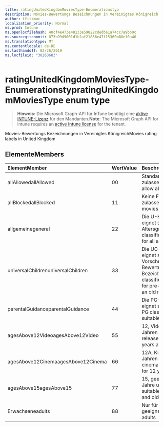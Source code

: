 ```yaml
---
title: ratingUnitedKingdomMoviesType-Enumerationstyp
description: Movies-Bewertungs Bezeichnungen in Vereinigtes Königreich
author: tfitzmac
localization_priority: Normal
ms.prod: Intune
ms.openlocfilehash: 40cf4e473e48133e59822cdedba1a74cc7a9bb0c
ms.sourcegitcommit: 873b99d9001d1b2af21836e47f15360b08e10a40
ms.translationtype: MT
ms.contentlocale: de-DE
ms.lasthandoff: 02/26/2019
ms.locfileid: "30260683"
---
```

# <a name="ratingunitedkingdommoviestype-enum-type"></a><span data-ttu-id="e178c-103">ratingUnitedKingdomMoviesType-Enumerationstyp</span><span class="sxs-lookup"><span data-stu-id="e178c-103">ratingUnitedKingdomMoviesType enum type</span></span>

> <span data-ttu-id="e178c-104">**Hinweis:** Die Microsoft Graph-API für InTune benötigt eine [aktive INTUNE-Lizenz](https://go.microsoft.com/fwlink/?linkid=839381) für den Mandanten.</span><span class="sxs-lookup"><span data-stu-id="e178c-104">**Note:** The Microsoft Graph API for Intune requires an [active Intune license](https://go.microsoft.com/fwlink/?linkid=839381) for the tenant.</span></span>

<span data-ttu-id="e178c-105">Movies-Bewertungs Bezeichnungen in Vereinigtes Königreich</span><span class="sxs-lookup"><span data-stu-id="e178c-105">Movies rating labels in United Kingdom</span></span>

## <a name="members"></a><span data-ttu-id="e178c-106">Elemente</span><span class="sxs-lookup"><span data-stu-id="e178c-106">Members</span></span>
|<span data-ttu-id="e178c-107">Element</span><span class="sxs-lookup"><span data-stu-id="e178c-107">Member</span></span>|<span data-ttu-id="e178c-108">Wert</span><span class="sxs-lookup"><span data-stu-id="e178c-108">Value</span></span>|<span data-ttu-id="e178c-109">Beschreibung</span><span class="sxs-lookup"><span data-stu-id="e178c-109">Description</span></span>|
|:---|:---|:---|
|<span data-ttu-id="e178c-110">allAllowed</span><span class="sxs-lookup"><span data-stu-id="e178c-110">allAllowed</span></span>|<span data-ttu-id="e178c-111">0</span><span class="sxs-lookup"><span data-stu-id="e178c-111">0</span></span>|<span data-ttu-id="e178c-112">Standardwert, alle Filme zulassen</span><span class="sxs-lookup"><span data-stu-id="e178c-112">Default value, allow all movies content</span></span>|
|<span data-ttu-id="e178c-113">allBlocked</span><span class="sxs-lookup"><span data-stu-id="e178c-113">allBlocked</span></span>|<span data-ttu-id="e178c-114">1</span><span class="sxs-lookup"><span data-stu-id="e178c-114">1</span></span>|<span data-ttu-id="e178c-115">Keine Filme Inhalte zulassen</span><span class="sxs-lookup"><span data-stu-id="e178c-115">Do not allow any movies content</span></span>|
|<span data-ttu-id="e178c-116">allgemeine</span><span class="sxs-lookup"><span data-stu-id="e178c-116">general</span></span>|<span data-ttu-id="e178c-117">2</span><span class="sxs-lookup"><span data-stu-id="e178c-117">2</span></span>|<span data-ttu-id="e178c-118">Die U-Klassifikation eignet sich für alle Altersgruppen</span><span class="sxs-lookup"><span data-stu-id="e178c-118">The U classification is suitable for all ages</span></span>|
|<span data-ttu-id="e178c-119">universalChildren</span><span class="sxs-lookup"><span data-stu-id="e178c-119">universalChildren</span></span>|<span data-ttu-id="e178c-120">3</span><span class="sxs-lookup"><span data-stu-id="e178c-120">3</span></span>|<span data-ttu-id="e178c-121">Die UC-Klassifikation eignet sich für Vorschulkinder, eine alte Bewertungs Bezeichnung</span><span class="sxs-lookup"><span data-stu-id="e178c-121">The UC classification is suitable for pre-school children, an old rating label</span></span>|
|<span data-ttu-id="e178c-122">parentalGuidance</span><span class="sxs-lookup"><span data-stu-id="e178c-122">parentalGuidance</span></span>|<span data-ttu-id="e178c-123">4</span><span class="sxs-lookup"><span data-stu-id="e178c-123">4</span></span>|<span data-ttu-id="e178c-124">Die PG-Klassifikation eignet sich für ältere</span><span class="sxs-lookup"><span data-stu-id="e178c-124">The PG classification is suitable for mature</span></span>|
|<span data-ttu-id="e178c-125">agesAbove12Video</span><span class="sxs-lookup"><span data-stu-id="e178c-125">agesAbove12Video</span></span>|<span data-ttu-id="e178c-126">5</span><span class="sxs-lookup"><span data-stu-id="e178c-126">5</span></span>|<span data-ttu-id="e178c-127">12, Videofreigabe ab 12 Jahren geeignet</span><span class="sxs-lookup"><span data-stu-id="e178c-127">12, video release suitable for 12 years and over</span></span>|
|<span data-ttu-id="e178c-128">agesAbove12Cinema</span><span class="sxs-lookup"><span data-stu-id="e178c-128">agesAbove12Cinema</span></span>|<span data-ttu-id="e178c-129">6</span><span class="sxs-lookup"><span data-stu-id="e178c-129">6</span></span>|<span data-ttu-id="e178c-130">12A, Kino Release ab 12 Jahren geeignet</span><span class="sxs-lookup"><span data-stu-id="e178c-130">12A, cinema release suitable for 12 years and over</span></span>|
|<span data-ttu-id="e178c-131">agesAbove15</span><span class="sxs-lookup"><span data-stu-id="e178c-131">agesAbove15</span></span>|<span data-ttu-id="e178c-132">7</span><span class="sxs-lookup"><span data-stu-id="e178c-132">7</span></span>|<span data-ttu-id="e178c-133">15, geeignet nur für 15 Jahre und älter</span><span class="sxs-lookup"><span data-stu-id="e178c-133">15, suitable only for 15 years and older</span></span>|
|<span data-ttu-id="e178c-134">Erwachsene</span><span class="sxs-lookup"><span data-stu-id="e178c-134">adults</span></span>|<span data-ttu-id="e178c-135">8</span><span class="sxs-lookup"><span data-stu-id="e178c-135">8</span></span>|<span data-ttu-id="e178c-136">Nur für Erwachsene geeignet</span><span class="sxs-lookup"><span data-stu-id="e178c-136">Suitable only for adults</span></span>|



